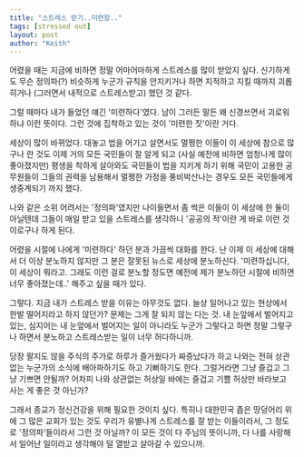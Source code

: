 ```yaml
---
title: "스트레스 받기..미련함.."
tags: [stressed out]
layout: post
author: "Keith"
---
```


어렸을 때는 지금에 비하면 정말 어마어마하게 스트레스를 많이 받았지 싶다. 신기하게도 무슨 정의파(?) 비슷하게 누군가 규칙을 안지키거나 하면 지적하고 지킬 때까지 괴롭히거나 (그러면서 내적으로 스트레스받고) 했던 것 같다.

그럴 때마다 내가 들었던 얘긴 '미련하다'였다. 남이 그러든 말든 왜 신경쓰면서 괴로워하냐 이런 뜻이다. 그런 것에 집착하고 있는 것이 '미련한 짓'이란 거다. 

세상이 많이 바뀌었다. 대놓고 법을 어기고 살면서도 멀쩡한 이들이 이 세상에 참으로 많구나 란 것도 이제 거의 모든 국민들이 잘 알게 되고 (사실 예전에 비하면 엄청나게 많이 좋아졌지만) 평생을 착하게 살아와도 국민들이 법을 지키게 하기 위해 국민이 고용한 공무원들이 그들의 권력을 남용해서 멀쩡한 가정을 풍비박산나는 경우도 모든 국민들에게 생중계되기 까지 했다. 

나와 같은 소위 어려서는 '정의파'였지만 나이들면서 좀 썩은 이들이 이 세상에 한 둘이 아닐텐데 그들이 매일 받고 있을 스트레스를 생각하니 '공공의 적'이란 게 바로 이런 것이로구나 하게 된다.

어렸을 시절에 나에게 '미련하다' 하던 분과 가끔씩 대화를 한다. 난 이제 이 세상에 대해서 더 이상 분노하지 않지만 그 분은 잘못된 뉴스로 세상에 분노하신다. '미련하십니다, 이 세상이 뭐라고. 그래도 이런 걸로 분노할 정도면 예전에 제가 분노하던 시절에 비하면 너무 좋아졌는데..' 해주고 싶을 때가 있다. 

그렇다. 지금 내가 스트레스 받을 이유는 아무것도 없다. 늘상 일어나고 있는 현상에서 한발 떨어지라고 하지 않던가? 문제는 그게 잘 되지 않는 다는 것. 내 눈앞에서 벌어지고 있는, 심지어는 내 눈앞에서 벌어지는 일이 아니라도 누군가 그렇다고 하면 정말 그렇구나 하면서 분노하고 스트레스받는 일이 너무 허다하니까. 

당장 팔지도 않을 주식의 주가로 하루가 즐거웠다가 짜증났다가 하고 나와는 전혀 상관없는 누군가의 소식에 배아파하기도 하고 기뻐하기도 한다. 그럴거라면 그냥 즐겁고 그냥 기쁘면 안될까? 어차피 나와 상관없는 허상일 바에는 즐겁고 기쁠 허상만 바라보고 사는 게 좋은 것 아닌가? 

그래서 종교가 정신건강을 위해 필요한 것이지 싶다. 특히나 대한민국 좁은 땅덩어리 위에 그 많은 교회가 있는 것도 우리가 유별나게 스트레스를 잘 받는 이들이라서, 그 정도로 '정의파'들이라서 그런 것 아닐까? 이 모든 것이 다 주님의 뜻이니까, 다 나를 사랑해서 일어난 일이라고 생각해야 덜 열받고 살아갈 수 있으니까.

